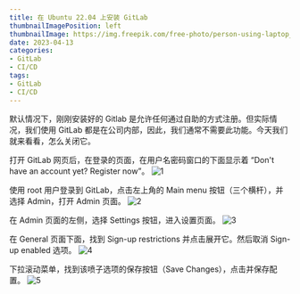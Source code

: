 ```yaml
---
title: 在 Ubuntu 22.04 上安装 GitLab
thumbnailImagePosition: left
thumbnailImage: https://img.freepik.com/free-photo/person-using-laptop_53876-95246.jpg
date: 2023-04-13
categories:
- GitLab
- CI/CD
tags:
- GitLab
- CI/CD
---
```


默认情况下，刚刚安装好的 Gitlab 是允许任何通过自助的方式注册。但实际情况，我们使用 GitLab 都是在公司内部，因此，我们通常不需要此功能。今天我们就来看看，怎么关闭它。

<!--more-->

打开 GitLab 网页后，在登录的页面，在用户名密码窗口的下面显示着 “Don't have an account yet? Register now”。
![1](/myblog/themes/hugo-tranquilpeak-theme/exampleSite/static/img/2023-04-13-Disable-Auto-Register-1.png)

使用 root 用户登录到 GitLab，点击左上角的 Main menu 按钮（三个横杆），并选择 Admin，打开 Admin 页面。
![2](/myblog/themes/hugo-tranquilpeak-theme/exampleSite/static/img/2023-04-13-Disable-Auto-Register-2.png)

在 Admin 页面的左侧，选择 Settings 按钮，进入设置页面。
![3](/myblog/themes/hugo-tranquilpeak-theme/exampleSite/static/img/2023-04-13-Disable-Auto-Register-3.png)

在 General 页面下面，找到 Sign-up restrictions 并点击展开它。然后取消 Sign-up enabled 选项。
![4](/myblog/themes/hugo-tranquilpeak-theme/exampleSite/static/img/2023-04-13-Disable-Auto-Register-4.png)

下拉滚动菜单，找到该喷子选项的保存按钮（Save Changes），点击并保存配置。
![5](/myblog/themes/hugo-tranquilpeak-theme/exampleSite/static/img/2023-04-13-Disable-Auto-Register-5.png)


